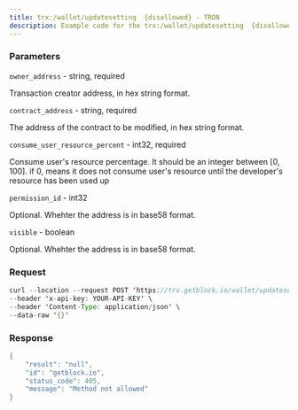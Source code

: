 ```yaml
---
title: trx:/wallet/updatesetting  {disallowed} - TRON
description: Example code for the trx:/wallet/updatesetting  {disallowed} rest method. Сomplete guide on how to use trx:/wallet/updatesetting  {disallowed} rest in GetBlock.io Web3 documentation.
---
```


### Parameters


`owner_address` - string, required

Transaction creator address, in hex string format.

`contract_address` - string, required

The address of the contract to be modified, in hex string format.

`consume_user_resource_percent` - int32, required

Consume user's resource percentage. It should be an integer between \[0,
100\]. if 0, means it does not consume user's resource until the
developer's resource has been used up

`permission_id` - int32

Optional. Whehter the address is in base58 format.

`visible` - boolean

Optional. Whehter the address is in base58 format.

### Request

``` java
curl --location --request POST 'https://trx.getblock.io/wallet/updatesetting' \
--header 'x-api-key: YOUR-API-KEY' \
--header 'Content-Type: application/json' \
--data-raw '{}'
```

###  Response

``` java
{
    "result": "null",
    "id": "getblock.io",
    "status_code": 405,
    "message": "Method not allowed"
}
```

